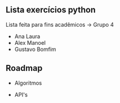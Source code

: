 ## Lista exercícios python

Lista feita para fins acadêmicos -> Grupo 4

- Ana Laura 
- Alex Manoel 
- Gustavo Bomfim

## Roadmap

- Algoritmos

- API's

